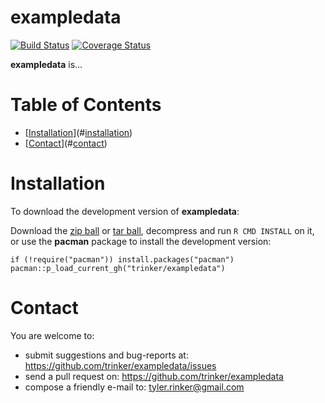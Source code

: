 exampledata
============


[![Build
Status](https://travis-ci.org/trinker/exampledata.svg?branch=master)](https://travis-ci.org/trinker/exampledata)
[![Coverage
Status](https://coveralls.io/repos/trinker/exampledata/badge.svg?branch=master)](https://coveralls.io/r/trinker/exampledata?branch=master)

**exampledata** is...


Table of Contents
============

-   [[Installation](#installation)](#[installation](#installation))
-   [[Contact](#contact)](#[contact](#contact))

Installation
============


To download the development version of **exampledata**:

Download the [zip
ball](https://github.com/trinker/exampledata/zipball/master) or [tar
ball](https://github.com/trinker/exampledata/tarball/master), decompress
and run `R CMD INSTALL` on it, or use the **pacman** package to install
the development version:

    if (!require("pacman")) install.packages("pacman")
    pacman::p_load_current_gh("trinker/exampledata")

Contact
=======

You are welcome to:  
- submit suggestions and bug-reports at:
<https://github.com/trinker/exampledata/issues>  
- send a pull request on: <https://github.com/trinker/exampledata>  
- compose a friendly e-mail to: <tyler.rinker@gmail.com>